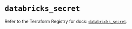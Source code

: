 # `databricks_secret`

Refer to the Terraform Registry for docs: [`databricks_secret`](https://registry.terraform.io/providers/databricks/databricks/1.68.0/docs/resources/secret).
